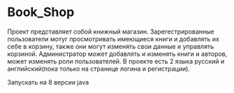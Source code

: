 # Book_Shop
Проект представляет собой книжный магазин.
Зарегестрированные пользователи мотуг просмотривать имеющиеся книги и добавлять их себе в корзину, также они могут изменять свои данные и управлять корзиной.
Администратор может добавлять и изменять книги и авторов, может изменять роли пользователей.
В проекте есть 2 языка русский и английский(пока только на странице логина и регистрации).

Запускать на 8 версии java 
